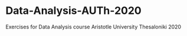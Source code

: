 # Data-Analysis-AUTh-2020

Exercises for Data Analysis course Aristotle University Thesaloniki 2020
